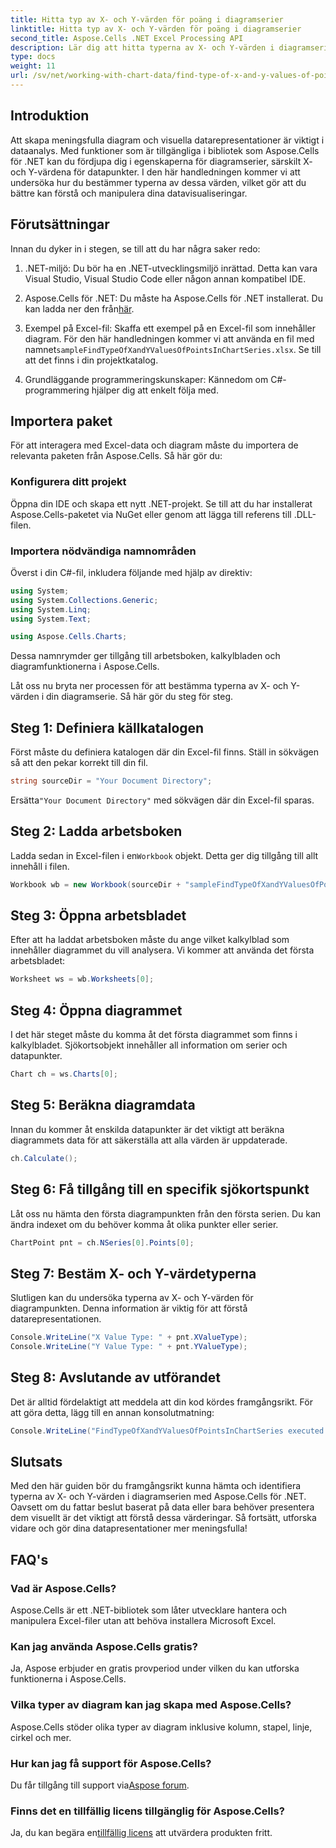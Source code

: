 ```yaml
---
title: Hitta typ av X- och Y-värden för poäng i diagramserier
linktitle: Hitta typ av X- och Y-värden för poäng i diagramserier
second_title: Aspose.Cells .NET Excel Processing API
description: Lär dig att hitta typerna av X- och Y-värden i diagramserier med Aspose.Cells för .NET med denna detaljerade, lätta att följa guide.
type: docs
weight: 11
url: /sv/net/working-with-chart-data/find-type-of-x-and-y-values-of-points-in-chart-series/
---
```

## Introduktion

Att skapa meningsfulla diagram och visuella datarepresentationer är viktigt i dataanalys. Med funktioner som är tillgängliga i bibliotek som Aspose.Cells för .NET kan du fördjupa dig i egenskaperna för diagramserier, särskilt X- och Y-värdena för datapunkter. I den här handledningen kommer vi att undersöka hur du bestämmer typerna av dessa värden, vilket gör att du bättre kan förstå och manipulera dina datavisualiseringar.

## Förutsättningar

Innan du dyker in i stegen, se till att du har några saker redo:

1. .NET-miljö: Du bör ha en .NET-utvecklingsmiljö inrättad. Detta kan vara Visual Studio, Visual Studio Code eller någon annan kompatibel IDE.
   
2.  Aspose.Cells för .NET: Du måste ha Aspose.Cells för .NET installerat. Du kan ladda ner den från[här](https://releases.aspose.com/cells/net/).

3.  Exempel på Excel-fil: Skaffa ett exempel på en Excel-fil som innehåller diagram. För den här handledningen kommer vi att använda en fil med namnet`sampleFindTypeOfXandYValuesOfPointsInChartSeries.xlsx`. Se till att det finns i din projektkatalog.

4. Grundläggande programmeringskunskaper: Kännedom om C#-programmering hjälper dig att enkelt följa med.

## Importera paket

För att interagera med Excel-data och diagram måste du importera de relevanta paketen från Aspose.Cells. Så här gör du:

### Konfigurera ditt projekt

Öppna din IDE och skapa ett nytt .NET-projekt. Se till att du har installerat Aspose.Cells-paketet via NuGet eller genom att lägga till referens till .DLL-filen.

### Importera nödvändiga namnområden

Överst i din C#-fil, inkludera följande med hjälp av direktiv:

```csharp
using System;
using System.Collections.Generic;
using System.Linq;
using System.Text;

using Aspose.Cells.Charts;
```

Dessa namnrymder ger tillgång till arbetsboken, kalkylbladen och diagramfunktionerna i Aspose.Cells.

Låt oss nu bryta ner processen för att bestämma typerna av X- och Y-värden i din diagramserie. Så här gör du steg för steg.

## Steg 1: Definiera källkatalogen

Först måste du definiera katalogen där din Excel-fil finns. Ställ in sökvägen så att den pekar korrekt till din fil.

```csharp
string sourceDir = "Your Document Directory";
```

 Ersätta`"Your Document Directory"` med sökvägen där din Excel-fil sparas.

## Steg 2: Ladda arbetsboken

 Ladda sedan in Excel-filen i en`Workbook` objekt. Detta ger dig tillgång till allt innehåll i filen.

```csharp
Workbook wb = new Workbook(sourceDir + "sampleFindTypeOfXandYValuesOfPointsInChartSeries.xlsx");
```

## Steg 3: Öppna arbetsbladet

Efter att ha laddat arbetsboken måste du ange vilket kalkylblad som innehåller diagrammet du vill analysera. Vi kommer att använda det första arbetsbladet:

```csharp
Worksheet ws = wb.Worksheets[0];
```

## Steg 4: Öppna diagrammet

I det här steget måste du komma åt det första diagrammet som finns i kalkylbladet. Sjökortsobjekt innehåller all information om serier och datapunkter.

```csharp
Chart ch = ws.Charts[0];
```

## Steg 5: Beräkna diagramdata

Innan du kommer åt enskilda datapunkter är det viktigt att beräkna diagrammets data för att säkerställa att alla värden är uppdaterade.

```csharp
ch.Calculate();
```

## Steg 6: Få tillgång till en specifik sjökortspunkt

Låt oss nu hämta den första diagrampunkten från den första serien. Du kan ändra indexet om du behöver komma åt olika punkter eller serier.

```csharp
ChartPoint pnt = ch.NSeries[0].Points[0];
```

## Steg 7: Bestäm X- och Y-värdetyperna

Slutligen kan du undersöka typerna av X- och Y-värden för diagrampunkten. Denna information är viktig för att förstå datarepresentationen.

```csharp
Console.WriteLine("X Value Type: " + pnt.XValueType);
Console.WriteLine("Y Value Type: " + pnt.YValueType);
```

## Steg 8: Avslutande av utförandet

Det är alltid fördelaktigt att meddela att din kod kördes framgångsrikt. För att göra detta, lägg till en annan konsolutmatning:

```csharp
Console.WriteLine("FindTypeOfXandYValuesOfPointsInChartSeries executed successfully.");
```

## Slutsats

Med den här guiden bör du framgångsrikt kunna hämta och identifiera typerna av X- och Y-värden i diagramserien med Aspose.Cells för .NET. Oavsett om du fattar beslut baserat på data eller bara behöver presentera dem visuellt är det viktigt att förstå dessa värderingar. Så fortsätt, utforska vidare och gör dina datapresentationer mer meningsfulla!

## FAQ's

### Vad är Aspose.Cells?
Aspose.Cells är ett .NET-bibliotek som låter utvecklare hantera och manipulera Excel-filer utan att behöva installera Microsoft Excel.

### Kan jag använda Aspose.Cells gratis?
Ja, Aspose erbjuder en gratis provperiod under vilken du kan utforska funktionerna i Aspose.Cells.

### Vilka typer av diagram kan jag skapa med Aspose.Cells?
Aspose.Cells stöder olika typer av diagram inklusive kolumn, stapel, linje, cirkel och mer.

### Hur kan jag få support för Aspose.Cells?
 Du får tillgång till support via[Aspose forum](https://forum.aspose.com/c/cells/9).

### Finns det en tillfällig licens tillgänglig för Aspose.Cells?
 Ja, du kan begära en[tillfällig licens](https://purchase.aspose.com/temporary-license/) att utvärdera produkten fritt.